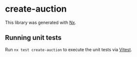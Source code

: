 # create-auction

This library was generated with [Nx](https://nx.dev).

## Running unit tests

Run `nx test create-auction` to execute the unit tests via [Vitest](https://vitest.dev/).
